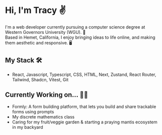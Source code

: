 # Hi, I'm Tracy ✌️

I'm a web developer currently pursuing a computer science degree at Western Governors University (WGU). 🦉 <br/>
Based in Hemet, California, I enjoy bringing ideas to life online, and making them aesthetic and responsive. 🖥️

## My Stack 🛠️
- React, Javascript, Typescript, CSS, HTML, Next, Zustand, React Router, Tailwind, Shadcn, Vitest, Git

## Currently Working on... 👷‍♀️
- Formly: A form building platform, that lets you build and share trackable forms using prompts 
- My discrete mathematics class
- Caring for my fruit/veggie garden & starting a praying mantis ecosystem in my backyard
